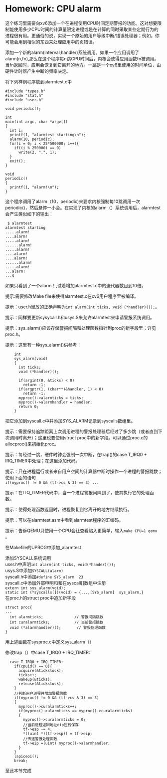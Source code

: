 # Homework: CPU alarm
  
这个练习里需要向xv6添加一个在进程使用CPU时间定期警报的功能。这对想要限制能使用多少CPU时间的计算量限定进程或是在计算的同时采取某些定期行为的进程很有用。更通俗的说，实现一个原始的用户等级中断/错误处理器；例如，你可能会用到相似的东西来处理应用中的页错误。  
  
添加一个新的alarm(interval,handler)系统调用。如果一个应用调用了alarm(n,fn),那么在这个程序每n跳CPU时间后，内核会使得应用函数fn被调用。当fn返回时，应用会恢复到它离开的地方。一跳是一个xv6里使用的时间单位，由硬件计时器产生中断的频率决定。  
  
将下列样例程序放到alarmtest.c中  
```
#include "types.h"
#include "stat.h"
#include "user.h"

void periodic();

int
main(int argc, char *argv[])
{
  int i;
  printf(1, "alarmtest starting\n");
  alarm(10, periodic);
  for(i = 0; i < 25*500000; i++){
    if((i % 250000) == 0)
      write(2, ".", 1);
  }
  exit();
}

void
periodic()
{
  printf(1, "alarm!\n");
}
```
这个程序调用了alarm（10，periodic)来要求内核强制每10跳调用一次periodic()，然后悬停一小会。在实现了内核的alarm（）系统调用后，alarmtest会产生类似如下的输出：  
````
 $ alarmtest
alarmtest starting
.....alarm!
....alarm!
.....alarm!
......alarm!
.....alarm!
....alarm!
....alarm!
......alarm!
.....alarm!
...alarm!
...$ 
````
如果只看到了一个alarm！,试着增加alarmtest.c中的迭代器数目到10倍。  
  
提示:需要修改Make file来使得alarmtest.c在xv6用户程序里被编译。  
  
提示：user.h里放的正确声明为`int alarm(int ticks, void (*handler)());`。  
  
提示：同样要更新sysycall.h和usys.S来允许alarmtest来申请警报系统调用。  
  
提示：sys_alarm()应该存储警报间隔和处理函数指针到proc的新字段里；详见proc.h。  
  
提示：这里有一种sys_alarm()供参考：  
```
    int
    sys_alarm(void)
    {
      int ticks;
      void (*handler)();

      if(argint(0, &ticks) < 0)
        return -1;
      if(argptr(1, (char**)&handler, 1) < 0)
        return -1;
      myproc()->alarmticks = ticks;
      myproc()->alarmhandler = handler;
      return 0;
    }
```
把它添加到syscall.c中并添加SYS_ALARM记录到syscalls数组里。  
  
提示：需要保持追踪距离上次调用进程的警报处理器后经过了多少跳（或者直到下次调用时离开）；这里也要使用struct proc中的新字段。可以通过proc.c的allocproc()来初始化proc。    
  
提示：每经过一跳，硬件时钟会强制一次中断，在trap()的case T_IRQ0 + IRQ_TIMER中处理；在这里添加代码。    
  
提示：只在进程运行或者来自用户空间的计算器中断时操作一个进程的警报跳数；使用下面的语句  
`if(myproc() != 0 && (tf->cs & 3) == 3) ...`  
  
提示：在ITQ_TIMER代码中，当一个进程警报间隔到了，使其执行它的处理函数。  
  
提示：使得处理函数返回时，进程恢复到它离开的地方继续执行。  
  
提示：可以在alarmtest.asm中看到alarmtest程序的汇编码。  
  
提示：告诉QEMU只使用一个CPU会让查看陷入更简单，输入`make CPU=1 qemu` 。  
  

在Makefile的UPROG中添加_alarmtest
 
添加SYSCALL系统调用  
user.h中声明`int alarm(int ticks, void(*hander)());`    
usys.S中添加`SYSCALL(alarm)`  
syscall.h中添加`#define SYS_alarm  23`  
syscall.c中添加外部申明和和在syscall[]数组中注册  
`extern int sys_alarm(void);`  
`static int (*syscalls[])(void) = {...,[SYS_alarm]  sys_alarm,}`  
在proc.h的struct proc中追加新字段  
```
struct proc{
...
  int alarmticks;              // 警报间隔跳数
  int curalarmticks;           // 当前警报跳数
  void (*alarmhandler)();       // 警报处理函数
}
```
用上述函数在sysproc.c中定义sys_alarm（）  
  
修改trap（）中case T_IRQ0 + IRQ_TIMER:  
```
  case T_IRQ0 + IRQ_TIMER:
    if(cpuid() == 0){
      acquire(&tickslock);
      ticks++;
      wakeup(&ticks);
      release(&tickslock);
    }
    //判断用户进程并增加警报跳数
    if(myproc() != 0 && (tf->cs & 3) == 3)
    {
      myproc()->curalarmticks++;
      if(myproc()->alarmticks == myproc()->curalarmticks)
      {
        myproc()->curalarmticks = 0;
        //当前进程返回地址eip压栈保存
        tf->esp -= 4;    
        *((uint *)(tf->esp)) = tf->eip;
        //传递警报处理函数
        tf->eip =(uint) myproc()->alarmhandler;
      }
    }
    lapiceoi();
    break;
```
至此本节完成
